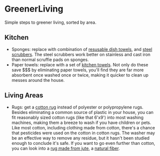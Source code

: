 # GreenerLiving
Simple steps to greener living, sorted by area.

## Kitchen
* Sponges: replace with combination of [resusable dish towels](https://www.amazon.com/]/dp/B07G376745), and [steel scrubbers](https://www.amazon.com/dp/B002CQTXBC). The steel scrubbers work better on stainless and cast iron than normal scruffie pads on sponges. 
* Paper towels: replace with a set of [kitchen towels](https://www.amazon.com/dp/B016RYYBDE). Not only do these save $$$ by eliminating paper towels, you'll find they are far more absorbent once washed once or twice, making it quicker to clean up messes around the house.

## Living Areas
* Rugs: get a [cotton rug](https://www.amazon.com/dp/B01GRZB442) instead of polyester or polypropylene rugs. Besides eliminating a common source of plastic in your house, you can fit reasonably sized cotton rugs (like that 6'x9') into most washing machines, making them a breeze to wash if you have children or pets. Like most cotton, including clothing made from cotton, there's a chance that pesticides were used on the cotton in cotton rugs. The washer may be an effective way to remove any residue, but it hasn't been studied enough to conclude it's safe. If you want to go even further than cotton, you can look into a [rug made from jute](https://www.amazon.com/dp/B00SWW1K1G), a [natural fiber](https://www.contrado.com/blog/what-is-jute).
